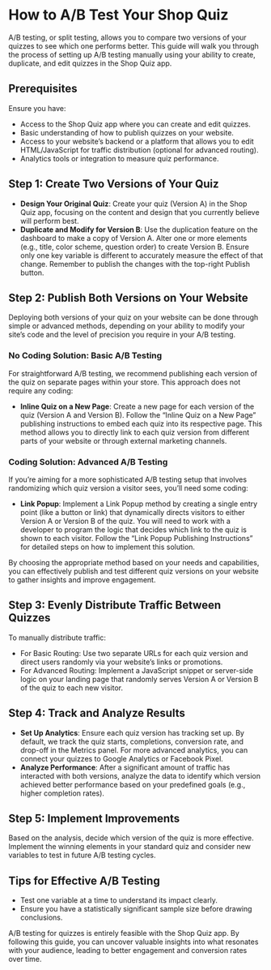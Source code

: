 # How to A/B Test Your Shop Quiz

A/B testing, or split testing, allows you to compare two versions of your quizzes to see which one performs better. This guide will walk you through the process of setting up A/B testing manually using your ability to create, duplicate, and edit quizzes in the Shop Quiz app.

## Prerequisites

Ensure you have:
- Access to the Shop Quiz app where you can create and edit quizzes.
- Basic understanding of how to publish quizzes on your website.
- Access to your website’s backend or a platform that allows you to edit HTML/JavaScript for traffic distribution (optional for advanced routing).
- Analytics tools or integration to measure quiz performance.

## Step 1: Create Two Versions of Your Quiz

- **Design Your Original Quiz**: Create your quiz (Version A) in the Shop Quiz app, focusing on the content and design that you currently believe will perform best.
- **Duplicate and Modify for Version B**: Use the duplication feature on the dashboard to make a copy of Version A. Alter one or more elements (e.g., title, color scheme, question order) to create Version B. Ensure only one key variable is different to accurately measure the effect of that change. Remember to publish the changes with the top-right Publish button.

## Step 2: Publish Both Versions on Your Website

Deploying both versions of your quiz on your website can be done through simple or advanced methods, depending on your ability to modify your site’s code and the level of precision you require in your A/B testing.

### No Coding Solution: Basic A/B Testing
For straightforward A/B testing, we recommend publishing each version of the quiz on separate pages within your store. This approach does not require any coding:
- **Inline Quiz on a New Page**: Create a new page for each version of the quiz (Version A and Version B). Follow the “Inline Quiz on a New Page” publishing instructions to embed each quiz into its respective page. This method allows you to directly link to each quiz version from different parts of your website or through external marketing channels.

### Coding Solution: Advanced A/B Testing
If you’re aiming for a more sophisticated A/B testing setup that involves randomizing which quiz version a visitor sees, you’ll need some coding:
- **Link Popup**: Implement a Link Popup method by creating a single entry point (like a button or link) that dynamically directs visitors to either Version A or Version B of the quiz. You will need to work with a developer to program the logic that decides which link to the quiz is shown to each visitor. Follow the “Link Popup Publishing Instructions” for detailed steps on how to implement this solution.

By choosing the appropriate method based on your needs and capabilities, you can effectively publish and test different quiz versions on your website to gather insights and improve engagement.

## Step 3: Evenly Distribute Traffic Between Quizzes

To manually distribute traffic:
- For Basic Routing: Use two separate URLs for each quiz version and direct users randomly via your website’s links or promotions.
- For Advanced Routing: Implement a JavaScript snippet or server-side logic on your landing page that randomly serves Version A or Version B of the quiz to each new visitor.

## Step 4: Track and Analyze Results

- **Set Up Analytics**: Ensure each quiz version has tracking set up. By default, we track the quiz starts, completions, conversion rate, and drop-off in the Metrics panel. For more advanced analytics, you can connect your quizzes to Google Analytics or Facebook Pixel.
- **Analyze Performance**: After a significant amount of traffic has interacted with both versions, analyze the data to identify which version achieved better performance based on your predefined goals (e.g., higher completion rates).

## Step 5: Implement Improvements

Based on the analysis, decide which version of the quiz is more effective. Implement the winning elements in your standard quiz and consider new variables to test in future A/B testing cycles.

## Tips for Effective A/B Testing

- Test one variable at a time to understand its impact clearly.
- Ensure you have a statistically significant sample size before drawing conclusions.

A/B testing for quizzes is entirely feasible with the Shop Quiz app. By following this guide, you can uncover valuable insights into what resonates with your audience, leading to better engagement and conversion rates over time.
